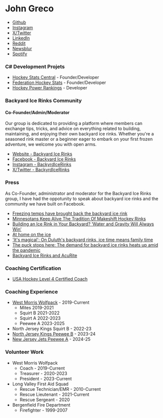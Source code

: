 # John Greco

- [Github](https://www.github.com/jfgreco)
- [Instagram](https://www.instagram.com/jfgreco)
- [X/Twitter](https://www.twitter.com/jfgreco)
- [LinkedIn](https://www.linkedin.com/in/jfgreco/)
- [Reddit](https://www.reddit.com/user/jfgreco)
- [Newsblur](https://jfgreco.newsblur.com/)
- [Spotify](https://open.spotify.com/user/jfgreco)

### C# Development Projets
- [Hockey Stats Central](https://www.hockeystatscentral.com) - Founder/Developer
- [Federation Hockey Stats](https://www.federationhockeystats.com) - Founder/Developer
- [Hockey Power Rankings](https://www.hockeypowerrankings.com) - Developer

### Backyard Ice Rinks Community
#### Co-Founder/Admin/Moderator
Our group is dedicated to providing a platform where members can exchange tips, tricks, and advice on everything related to building, maintaining, and enjoying their own backyard ice rinks. Whether you're a seasoned rink master or a beginner eager to embark on your first frozen adventure, we welcome you with open arms.
- [Website - Backyard Ice Rinks](https://www.backyardicerinks.org)
- [Facebook - Backyard Ice Rinks](https://www.facebook.com/groups/backyardicerinks)
- [Instagram - BackyrdIceRinks](https://www.instagram.com/backyrdicerinks)
- [X/Twitter - BackyrdIceRinks](https://twitter.com/backyrdicerinks)

### Press
As Co-Founder, administrator and moderator for the Backyard Ice Rinks group, I have had the oppotunity to speak about backyard ice rinks and the community we have built on Facebook. 
- [Freezing temps have brought back the backyard ice rink](https://www.inquirer.com/arts/backyard-rinks-are-sliding-into-favor-20250124.html)
- [Minnesotans Keep Alive The Tradition Of Makeshift Hockey Rinks](https://www.npr.org/2020/01/10/795160993/minnesotans-keep-alive-the-tradition-of-makeshift-hockey-rinks)
- [Building an Ice Rink in Your Backyard? ‘Water and Gravity Will Always Win’](https://www.wsj.com/articles/building-an-ice-rink-in-your-backyard-water-and-gravity-will-always-win-11613494552)
- [At home on the ice](https://www.startribune.com/minnesotas-coolest-backyard-ice-rinks-complete-with-floodlights-and-homemade-zambonis/600142278/)
- ['It's magical': On Duluth's backyard rinks, ice time means family time](https://www.mprnews.org/story/2020/01/14/photos-video-duluths-backyard-rinks-continue-tradition-of-frozen-fun-of-frozen-fun)
- [The puck stops here: The demand for backyard ice rinks heats up amid the pandemic](https://www.boston.com/real-estate/real-estate-news/2020/11/11/demand-for-backyard-ice-rinks-heats-up-in-pandemic/)
- [Backyard Ice Rinks and AcuRite](https://www.acurite.com/blog/backyard-ice-rinks-and-acurite.html)

### Coaching Certification
- [USA Hockey Level 4 Certified Coach](https://cepsearch.usahockey.com/eyJpdiI6IldQeUVNNklaOUt3WjVHeE1YeEo2UGc9PSIsInZhbHVlIjoidzkxZjJvMWVmRmUwZ0NreWJNRzE3QT09IiwibWFjIjoiZjc5OWMyZjEyMDQyMGVlNmJmMzIyODAyYWU0NTgyMWZkOGY5NTc0ZDU3MTFhZWExNzk3MWNjNDA2ZTU5MGI1NCJ9)

### Coaching Experience
- [West Morris Wolfpack](https://www.wolfpackicehockey.com) - 2019-Current
    - Mites 2019-2021
    - Squirt B 2021-2022
    - Squirt A 2022-2023
    - Peewee A 2023-2025
- North Jersey Kings Squirt B - 2022-23
- [North Jersey Kings Peewee B](https://myhockeyrankings.com/team_info.php?y=2023&t=24236) - 2023-24
- [New Jersey Jets Peewee A](https://myhockeyrankings.com/team_info.php?y=2024&t=18015) - 2024-25

### Volunteer Work
- West Morris Wolfpack
    - Coach - 2019-Current
    - Treasurer - 2020-2023
    - President - 2023-Current
- Long Valley First Aid Squad
    - Rescue Technician/EMR - 2010-Current
    - Rescue Lieutenant - 2021-Current
    - Rescue Sergeant - 2020
- Bergenfield Fire Department
    - Firefighter - 1999-2007 
